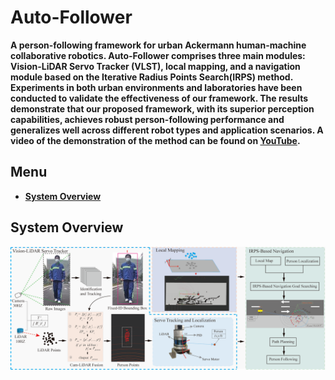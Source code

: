 # Auto-Follower
**A person-following framework for urban Ackermann human-machine collaborative robotics. Auto-Follower comprises three main modules: Vision-LiDAR Servo Tracker (VLST), local mapping, and a navigation module based on the Iterative Radius Points Search(IRPS) method. Experiments in both urban environments and laboratories have been conducted to validate the effectiveness of our framework. The results demonstrate that our proposed framework, with its superior perception capabilities, achieves robust person-following performance and generalizes well across different robot types and application scenarios. A video of the demonstration of the method can be found on [YouTube](https://www.youtube.com/watch?v=xQaiPCszXCA).**

## Menu
- [**System Overview**](#system-overview)

## System Overview
<p align='center'>
    <img src="./visual_follow_move/config/doc/system_overview.png" alt="drawing" width="800"/>
</p>
